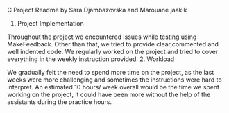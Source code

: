  C Project Readme by Sara Djambazovska and Marouane jaakik

 1. Project Implementation

Throughout the project we encountered issues while testing using MakeFeedback. Other than that, we tried to provide clear,commented and well indented code. We regularly worked on the project and tried to cover everything in the weekly instruction provided.
2. Workload

We gradually felt the need to spend more time on the project, as the last weeks were more challenging and sometimes the instructions were hard to interpret. An estimated 10 hours/ week overall would be the time we spent working on the project, it could have been more without the help of the assistants during the practice hours.